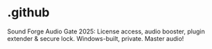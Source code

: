 # .github
Sound Forge Audio Gate 2025: License access, audio booster, plugin extender &amp; secure lock. Windows-built, private. Master audio!

